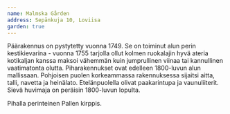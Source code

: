 ```yaml
---
name: Malmska Gården
address: Sepänkuja 10, Loviisa
garden: true
---
```

Päärakennus on pystytetty vuonna 1749. Se on toiminut alun perin kestikievarina - vuonna 1755 tarjolla ollut kolmen ruokalajin hyvä ateria kotikaljan kanssa maksoi vähemmän kuin jumprullinen viinaa tai kannullinen vaatimatonta olutta. Piharakennukset ovat edelleen 1800-luvun alun mallissaan. Pohjoisen puolen korkeammassa rakennuksessa sijaitsi aitta, talli, navetta ja heinälato. Etelänpuolella olivat paakarintupa ja vaunuliiterit. Sievä huvimaja on peräisin 1800-luvun lopulta.

Pihalla perinteinen Pallen kirppis.
